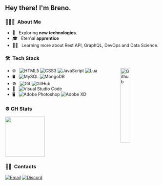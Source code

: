 <h2> Hey there! I'm Breno.</h2>

<h3> 👨🏻‍💻 &nbsp;About Me </h3>

- 🔎 &nbsp; Exploring <b>new technologies</b>.
- 🎓 &nbsp; Eternal <b>apprentice</b>
- 👨‍💻 &nbsp; Learning more about Rest API, GraphQL, DevOps and Data Science.

<h3> 🛠 &nbsp;Tech Stack</h3>
<img width="25%" align="right" alt="Github" src="https://i.ibb.co/GCPjCQp/6tXM.gif" />

- 🌐 &nbsp;
  ![HTML5](https://img.shields.io/badge/html5-%23E34F26.svg?style=for-the-badge&logo=html5&logoColor=white)
  ![CSS3](https://img.shields.io/badge/css3-%231572B6.svg?style=for-the-badge&logo=css3&logoColor=white)
  ![JavaScript](https://img.shields.io/badge/javascript-%23323330.svg?style=for-the-badge&logo=javascript&logoColor=%23F7DF1E)
  ![Lua](https://img.shields.io/badge/lua-%232C2D72.svg?style=for-the-badge&logo=lua&logoColor=white)
- 🛢 &nbsp;
  ![MySQL](https://img.shields.io/badge/mysql-%2300f.svg?style=for-the-badge&logo=mysql&logoColor=white)
  ![MongoDB](https://img.shields.io/badge/MongoDB-%234ea94b.svg?style=for-the-badge&logo=mongodb&logoColor=white)
- ⚙️ &nbsp;
  ![Git](https://img.shields.io/badge/git-%23F05033.svg?style=for-the-badge&logo=git&logoColor=white)
  ![GitHub](https://img.shields.io/badge/github-%23121011.svg?style=for-the-badge&logo=github&logoColor=white)
- 🔧 &nbsp;
  ![Visual Studio Code](https://img.shields.io/badge/VisualStudioCode-0078d7.svg?style=for-the-badge&logo=visual-studio-code&logoColor=white)
- 🖥 &nbsp;
  ![Adobe Photoshop](https://img.shields.io/badge/adobephotoshop-%2331A8FF.svg?style=for-the-badge&logo=adobephotoshop&logoColor=white)
  ![Adobe XD](https://img.shields.io/badge/Adobe%20XD-470137?style=for-the-badge&logo=Adobe%20XD&logoColor=#FF61F6)
  <br/>

<h3> ⚙️ GH Stats </h3>
  
<a href="https://github.com/brenortk">
  <img height="130em" src="https://github-readme-stats.vercel.app/api?username=brenortk&theme=react&show_icons=true" style"max-width: 100%;" />
</a>

<br/>

<h3> 🤝🏻 &nbsp;Contacts </h3>

<p align="center">

<a href="breno.moura1305@outlook.com"><img alt="Email" src="https://img.shields.io/badge/breno.moura1305@outlook.com-0078D4?style=for-the-badge&logo=microsoft-outlook&logoColor=white"></a>
<a href="discord.gg"> <img alt="Discord" src="https://img.shields.io/badge/Ristuki%235686-%237289DA.svg?style=for-the-badge&logo=discord&logoColor=white"></a>
  
</p>
